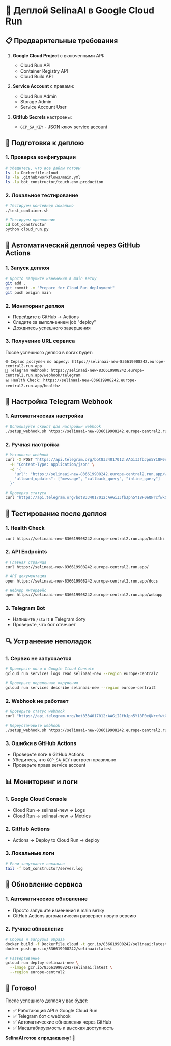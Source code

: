 # 🚀 Деплой SelinaAI в Google Cloud Run

## 📋 **Предварительные требования**

1. **Google Cloud Project** с включенными API:
   - Cloud Run API
   - Container Registry API
   - Cloud Build API

2. **Service Account** с правами:
   - Cloud Run Admin
   - Storage Admin
   - Service Account User

3. **GitHub Secrets** настроены:
   - `GCP_SA_KEY` - JSON ключ service account

## 🔧 **Подготовка к деплою**

### 1. **Проверка конфигурации**
```bash
# Убедитесь, что все файлы готовы
ls -la Dockerfile.cloud
ls -la .github/workflows/main.yml
ls -la bot_constructor/touch.env.production
```

### 2. **Локальное тестирование**
```bash
# Тестируем контейнер локально
./test_container.sh

# Тестируем приложение
cd bot_constructor
python cloud_run.py
```

## 🚀 **Автоматический деплой через GitHub Actions**

### 1. **Запуск деплоя**
```bash
# Просто запушите изменения в main ветку
git add .
git commit -m "Prepare for Cloud Run deployment"
git push origin main
```

### 2. **Мониторинг деплоя**
- Перейдите в GitHub → Actions
- Следите за выполнением job "deploy"
- Дождитесь успешного завершения

### 3. **Получение URL сервиса**
После успешного деплоя в логах будет:
```
🌐 Сервис доступен по адресу: https://selinaai-new-836619908242.europe-central2.run.app
📱 Telegram Webhook: https://selinaai-new-836619908242.europe-central2.run.app/webhook/telegram
📊 Health Check: https://selinaai-new-836619908242.europe-central2.run.app/healthz
```

## 🔗 **Настройка Telegram Webhook**

### 1. **Автоматическая настройка**
```bash
# Используйте скрипт для настройки webhook
./setup_webhook.sh https://selinaai-new-836619908242.europe-central2.run.app
```

### 2. **Ручная настройка**
```bash
# Установка webhook
curl -X POST "https://api.telegram.org/bot8334017012:AAGiIJfbJpn5Y18F0eQNrcfwkGXKKdM0eZI/setWebhook" \
  -H "Content-Type: application/json" \
  -d '{
    "url": "https://selinaai-new-836619908242.europe-central2.run.app/webhook/telegram",
    "allowed_updates": ["message", "callback_query", "inline_query"]
  }'

# Проверка статуса
curl "https://api.telegram.org/bot8334017012:AAGiIJfbJpn5Y18F0eQNrcfwkGXKKdM0eZI/getWebhookInfo"
```

## 🧪 **Тестирование после деплоя**

### 1. **Health Check**
```bash
curl https://selinaai-new-836619908242.europe-central2.run.app/healthz
```

### 2. **API Endpoints**
```bash
# Главная страница
curl https://selinaai-new-836619908242.europe-central2.run.app/

# API документация
open https://selinaai-new-836619908242.europe-central2.run.app/docs

# WebApp интерфейс
open https://selinaai-new-836619908242.europe-central2.run.app/webapp
```

### 3. **Telegram Bot**
- Напишите `/start` в Telegram боту
- Проверьте, что бот отвечает

## 🔍 **Устранение неполадок**

### 1. **Сервис не запускается**
```bash
# Проверьте логи в Google Cloud Console
gcloud run services logs read selinaai-new --region europe-central2

# Проверьте переменные окружения
gcloud run services describe selinaai-new --region europe-central2
```

### 2. **Webhook не работает**
```bash
# Проверьте статус webhook
curl "https://api.telegram.org/bot8334017012:AAGiIJfbJpn5Y18F0eQNrcfwkGXKKdM0eZI/getWebhookInfo"

# Переустановите webhook
./setup_webhook.sh https://selinaai-new-836619908242.europe-central2.run.app
```

### 3. **Ошибки в GitHub Actions**
- Проверьте логи в GitHub Actions
- Убедитесь, что `GCP_SA_KEY` настроен правильно
- Проверьте права service account

## 📊 **Мониторинг и логи**

### 1. **Google Cloud Console**
- Cloud Run → selinaai-new → Logs
- Cloud Run → selinaai-new → Metrics

### 2. **GitHub Actions**
- Actions → Deploy to Cloud Run → deploy

### 3. **Локальные логи**
```bash
# Если запускаете локально
tail -f bot_constructor/server.log
```

## 🔄 **Обновление сервиса**

### 1. **Автоматическое обновление**
- Просто запушите изменения в main ветку
- GitHub Actions автоматически развернет новую версию

### 2. **Ручное обновление**
```bash
# Сборка и загрузка образа
docker build -f Dockerfile.cloud -t gcr.io/836619908242/selinaai:latest .
docker push gcr.io/836619908242/selinaai:latest

# Развертывание
gcloud run deploy selinaai-new \
  --image gcr.io/836619908242/selinaai:latest \
  --region europe-central2
```

## 🎯 **Готово!**

После успешного деплоя у вас будет:
- ✅ Работающий API в Google Cloud Run
- ✅ Telegram бот с webhook
- ✅ Автоматические обновления через GitHub
- ✅ Масштабируемость и высокая доступность

**SelinaAI готов к продакшену!** 🚀
